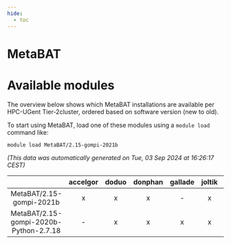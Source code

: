 ```yaml
---
hide:
  - toc
---
```


MetaBAT
=======

# Available modules


The overview below shows which MetaBAT installations are available per HPC-UGent Tier-2cluster, ordered based on software version (new to old).

To start using MetaBAT, load one of these modules using a `module load` command like:

```shell
module load MetaBAT/2.15-gompi-2021b
```

*(This data was automatically generated on Tue, 03 Sep 2024 at 16:26:17 CEST)*  

| |accelgor|doduo|donphan|gallade|joltik|shinx|skitty|
| :---: | :---: | :---: | :---: | :---: | :---: | :---: | :---: |
|MetaBAT/2.15-gompi-2021b|x|x|x|-|x|-|x|
|MetaBAT/2.15-gompi-2020b-Python-2.7.18|-|x|x|x|x|-|x|
